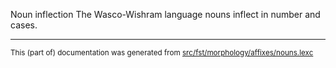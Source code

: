 Noun inflection
The Wasco-Wishram language nouns inflect in number and cases.

* * *

<small>This (part of) documentation was generated from [src/fst/morphology/affixes/nouns.lexc](https://github.com/giellalt/lang-wac/blob/main/src/fst/morphology/affixes/nouns.lexc)</small>
